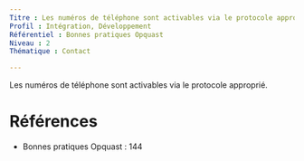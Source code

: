 ```yaml
---
Titre : Les numéros de téléphone sont activables via le protocole approprié.
Profil : Intégration, Développement
Référentiel : Bonnes pratiques Opquast
Niveau : 2
Thématique : Contact

---
```

Les numéros de téléphone sont activables via le protocole approprié.

# Références

*   Bonnes pratiques Opquast : 144